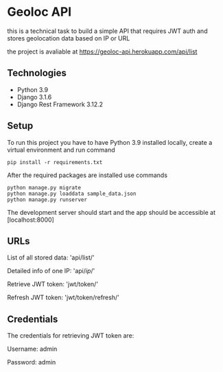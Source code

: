 # Geoloc API
this is a technical task to build a simple API that requires JWT auth and stores geolocation data based on IP or URL

the project is avaliable at https://geoloc-api.herokuapp.com/api/list

## Technologies
* Python 3.9
* Django 3.1.6
* Django Rest Framework 3.12.2

## Setup
To run this project you have to have Python 3.9 installed locally, create a virtual environment and run command

```pip install -r requirements.txt```

After the required packages are installed use commands

```
python manage.py migrate
python manage.py loaddata sample_data.json
python manage.py runserver
``` 

The development server should start and the app should be accessible at [localhost:8000]


## URLs

List of all stored data: 'api/list/'

Detailed info of one IP: 'api/_ip_/'

Retrieve JWT token: 'jwt/token/'

Refresh JWT token: 'jwt/token/refresh/'


## Credentials

The credentials for retrieving JWT token are:

Username: admin

Password: admin
